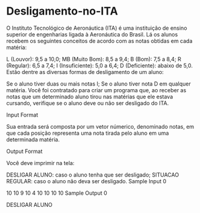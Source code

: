 # Desligamento-no-ITA
O Instituto Tecnológico de Aeronáutica (ITA) é uma instituição de ensino superior de engenharias ligada à Aeronáutica do Brasil.
Lá os alunos recebem os seguintes conceitos de acordo com as notas obtidas em cada matéria:

L (Louvor): 9,5 a 10,0;
MB (Muito Bom): 8,5 a 9,4;
B (Bom): 7,5 a 8,4;
R (Regular): 6,5 a 7,4;
I (Insuficiente): 5,0 a 6,4;
D (Deficiente): abaixo de 5,0.
Estão dentre as diversas formas de desligamento de um aluno:

Se o aluno tiver duas ou mais notas I;
Se o aluno tiver nota D em qualquer matéria.
Você foi contratado para criar um programa que, ao receber as notas que um determinado aluno tirou nas matérias que ele estava cursando, verifique se o aluno deve ou não ser desligado do ITA.

Input Format

Sua entrada será composta por um vetor númerico, denominado notas, em que cada posição representa uma nota tirada pelo aluno em uma determinada matéria.

Output Format

Você deve imprimir na tela:

DESLIGAR ALUNO: caso o aluno tenha que ser desligado;
SITUACAO REGULAR: caso o aluno não deva ser desligado.
Sample Input 0

10 10 9 10 4 10 10 10 10
Sample Output 0

DESLIGAR ALUNO
